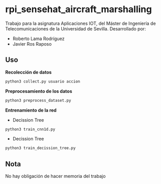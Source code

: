 # rpi_sensehat_aircraft_marshalling
Trabajo para la asignatura Aplicaciones IOT, del Máster de Ingeniería de Telecomunicaciones de la Universidad de Sevilla.
Desarrollado por:
 - Roberto Lama Rodríguez
 - Javier Ros Raposo

## Uso

**Recolección de datos**
```bash
python3 collect.py usuario accion
```

**Preprocesamiento de los datos**
```bash
python3 preprocess_dataset.py
```

**Entrenamiento de la red**
 * Decission Tree
```bash
python3 train_cnn1d.py
```

 * Decission Tree
```bash
python3 train_decission_tree.py
```

## Nota
No hay obligación de hacer memoria del trabajo